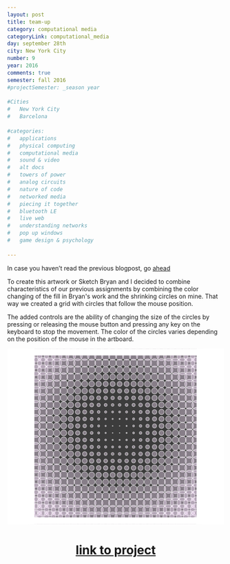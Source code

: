 ```yaml
---
layout: post
title: team-up
category: computational media
categoryLink: computational_media
day: september 28th
city: New York City
number: 9
year: 2016
comments: true
semester: fall 2016
#projectSemester: _season year

#Cities
#	New York City
#	Barcelona

#categories:
#	applications
#	physical computing 
#	computational media 
#	sound & video 
#	alt docs
#	towers of power 
#	analog circuits 
#	nature of code
#	networked media
#	piecing it together
#	bluetooth LE
#	live web
#	understanding networks
#	pop up windows
#	game design & psychology

---
```


In case you haven’t read the previous blogpost, go [ahead](http://blog.graupuche.info/computational%20media/2016/09/21/005.html)

To create this artwork or Sketch Bryan and I decided to combine characteristics of our previous assignments by combining the color changing of the fill in Bryan's work and the shrinking circles on mine. That way we created a grid with circles that follow the mouse position.

The added controls are the ability of changing the size of the circles by pressing or releasing the mouse button and pressing any key on the keyboard to stop the movement. The color of the circles varies depending on the position of the mouse in the artboard.

![image alt text](/img/thumnailsBlog/9_2.png)

<h1 style="text-align:center; margin-top:40px;"><a href="https://alpha.editor.p5js.org/projects/SyZG0BV6" target="_top">link to project</a></h1>